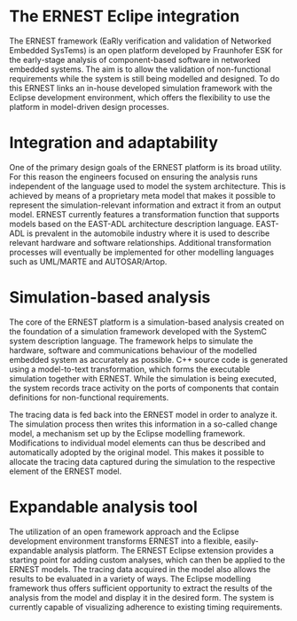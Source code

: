 # The ERNEST Eclipe integration
The ERNEST framework (EaRly verification and validation of Networked Embedded SysTems) is an open platform developed by Fraunhofer ESK for the early-stage analysis of component-based software in networked embedded systems. The aim is to allow the validation of non-functional requirements while the system is still being modelled and designed. To do this ERNEST links an in-house developed simulation framework with the Eclipse development environment, which offers the flexibility to use the platform in model-driven design processes.

# Integration and adaptability
One of the primary design goals of the ERNEST platform is its broad utility. For this reason the engineers focused on ensuring the analysis runs independent of the language used to model the system architecture. This is achieved by means of a proprietary meta model that makes it possible to represent the simulation-relevant information and extract it from an output model. ERNEST currently features a transformation function that supports models based on the EAST-ADL architecture description language. EAST-ADL is prevalent in the automobile industry where it is used to describe relevant hardware and software relationships. Additional transformation processes will eventually be implemented for other modelling languages such as UML/MARTE and AUTOSAR/Artop.

# Simulation-based analysis
The core of the ERNEST platform is a simulation-based analysis created on the foundation of a simulation framework developed with the SystemC system description language. The framework helps to simulate the hardware, software and communications behaviour of the modelled embedded system as accurately as possible. C++ source code is generated using a model-to-text transformation, which forms the executable simulation together with ERNEST. While the simulation is being executed, the system records trace activity on the ports of components that contain definitions for non-functional requirements.

The tracing data is fed back into the ERNEST model in order to analyze it. The simulation process then writes this information in a so-called change model, a mechanism set up by the Eclipse modelling framework. Modifications to individual model elements can thus be described and automatically adopted by the original model. This makes it possible to allocate the tracing data captured during the simulation to the respective element of the ERNEST model.

# Expandable analysis tool
The utilization of an open framework approach and the Eclipse development environment transforms ERNEST into a flexible, easily-expandable analysis platform. The ERNEST Eclipse extension provides a starting point for adding custom analyses, which can then be applied to the ERNEST models. The tracing data acquired in the model also allows the results to be evaluated in a variety of ways. The Eclipse modelling framework thus offers sufficient opportunity to extract the results of the analysis from the model and display it in the desired form. The system is currently capable of visualizing adherence to existing timing requirements.
